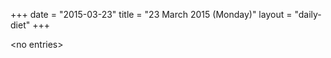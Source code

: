 +++
date = "2015-03-23"
title = "23 March 2015 (Monday)"
layout = "daily-diet"
+++


\<no entries\>

